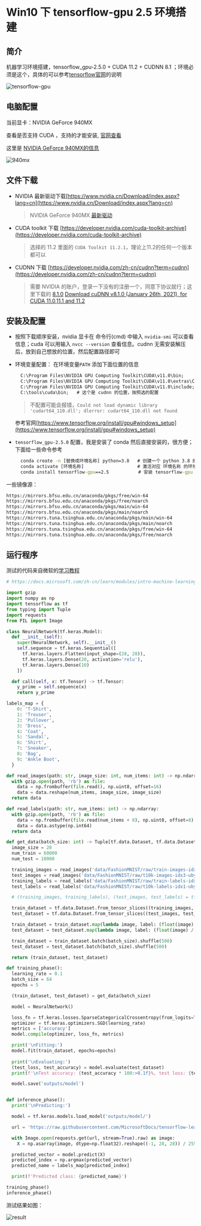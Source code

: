 # Win10 下 tensorflow-gpu 2.5 环境搭建

## 简介

机器学习环境搭建，tensorflow_gpu-2.5.0 + CUDA 11.2 + CUDNN 8.1 ；环境必须是这个，具体的可以参考[tensorflow官网](https://tensorflow.google.cn/install/source_windows#gpu)的说明

![tensorflow-gpu](./resources/tf/gpu.png)

## 电脑配置

当前显卡：NVIDIA GeForce 940MX

查看是否支持 CUDA ，支持的才能安装, [官网查看](https://developer.nvidia.com/zh-cn/cuda-gpus)

这里是 [NVIDIA GeForce 940MX的信息](https://www.nvidia.com/en-us/geforce/gaming-laptops/geforce-940mx/specifications/)

![940mx](./resources/tf/949mx.png)

## 文件下载

* NVIDIA 最新驱动下载[https://www.nvidia.cn/Download/index.aspx?lang=cn](https://www.nvidia.cn/Download/index.aspx?lang=cn)
  > NVIDIA GeForce 940MX [最新驱动](https://www.nvidia.cn/Download/driverResults.aspx/180691/cn)

* CUDA toolkit 下载 [https://developer.nvidia.com/cuda-toolkit-archive](https://developer.nvidia.com/cuda-toolkit-archive)
  > 选择的 11.2 里面的 `CUDA Toolkit 11.2.1`，理论上11.2的任何一个版本都可以

* CUDNN 下载 [https://developer.nvidia.com/zh-cn/cudnn?term=cudnn](https://developer.nvidia.com/zh-cn/cudnn?term=cudnn)
  > 需要 NVIDIA 的账户，登录一下没有的注册一个，同意下协议就行；这里下载的 [8.1.0](https://developer.nvidia.com/rdp/cudnn-archive) [Download cuDNN v8.1.0 (January 26th, 2021), for CUDA 11.0,11.1 and 11.2](https://developer.nvidia.com/compute/machine-learning/cudnn/secure/8.1.0.77/11.2_20210127/cudnn-11.2-windows-x64-v8.1.0.77.zip)

## 安装及配置

* 按照下载顺序安装，nvidia 显卡在 命令行(cmd) 中输入 `nvidia-smi` 可以查看信息；cuda 可以用输入 `nvcc --version` 查看信息。cudnn 无需安装解压后，放到自己想放的位置，然后配置路径即可

* 环境变量配置：
  在环境变量`PATH` 添加下面位置的信息

  ```cmd
    C:\Program Files\NVIDIA GPU Computing Toolkit\CUDA\v11.0\bin;
    C:\Program Files\NVIDIA GPU Computing Toolkit\CUDA\v11.0\extras\CUPTI\lib64;
    C:\Program Files\NVIDIA GPU Computing Toolkit\CUDA\v11.0\include;
    C:\tools\cuda\bin;   # 这个是 cudnn 的位置，按照选的配置
  ```

  > 不配置可能会报错，`Could not load dynamic library 'cudart64_110.dll'; dlerror: cudart64_110.dll not found`

  参考官网[https://www.tensorflow.org/install/gpu#windows_setup](https://www.tensorflow.org/install/gpu#windows_setup)

* `tensorflow_gpu-2.5.0` 配置，我是安装了 conda 然后直接安装的，很方便；下面给一些命令参考

  ```cmd
    conda create -n [替换成环境名称] python=3.8   # 创建一个 python 3.8 的环境
    conda activate [环境名称]                    # 激活对应 环境名称 的环境
    conda install tensorflow-gpu==2.5           # 安装 tensorflow-gpu 2.5   
  ```

一些镜像源：

```txt
https://mirrors.bfsu.edu.cn/anaconda/pkgs/free/win-64
https://mirrors.bfsu.edu.cn/anaconda/pkgs/free/noarch
https://mirrors.bfsu.edu.cn/anaconda/pkgs/main/win-64
https://mirrors.bfsu.edu.cn/anaconda/pkgs/main/noarch
https://mirrors.tuna.tsinghua.edu.cn/anaconda/pkgs/main/win-64
https://mirrors.tuna.tsinghua.edu.cn/anaconda/pkgs/main/noarch
https://mirrors.tuna.tsinghua.edu.cn/anaconda/pkgs/free/win-64
https://mirrors.tuna.tsinghua.edu.cn/anaconda/pkgs/free/noarch
```

## 运行程序

测试的代码来自微软的[学习教程](https://docs.microsoft.com/zh-cn/learn/modules/intro-computer-vision-tensorflow/)

```py
# https://docs.microsoft.com/zh-cn/learn/modules/intro-machine-learning-keras/2-data?source=learn

import gzip
import numpy as np
import tensorflow as tf
from typing import Tuple
import requests
from PIL import Image

class NeuralNetwork(tf.keras.Model):
  def __init__(self):
    super(NeuralNetwork, self).__init__()
    self.sequence = tf.keras.Sequential([
      tf.keras.layers.Flatten(input_shape=(28, 28)),
      tf.keras.layers.Dense(20, activation='relu'),
      tf.keras.layers.Dense(10)
    ])

  def call(self, x: tf.Tensor) -> tf.Tensor:
    y_prime = self.sequence(x)
    return y_prime

labels_map = {
    0: 'T-Shirt',
    1: 'Trouser',
    2: 'Pullover',
    3: 'Dress',
    4: 'Coat',
    5: 'Sandal',
    6: 'Shirt',
    7: 'Sneaker',
    8: 'Bag',
    9: 'Ankle Boot',
  }

def read_images(path: str, image_size: int, num_items: int) -> np.ndarray:
  with gzip.open(path, 'rb') as file:
    data = np.frombuffer(file.read(), np.uint8, offset=16)
    data = data.reshape(num_items, image_size, image_size)
  return data

def read_labels(path: str, num_items: int) -> np.ndarray:
  with gzip.open(path, 'rb') as file:
    data = np.frombuffer(file.read(num_items + 8), np.uint8, offset=8)
    data = data.astype(np.int64)
  return data

def get_data(batch_size: int) -> Tuple[tf.data.Dataset, tf.data.Dataset]:
  image_size = 28
  num_train = 60000
  num_test = 10000

  training_images = read_images('data/FashionMNIST/raw/train-images-idx3-ubyte.gz', image_size, num_train)
  test_images = read_images('data/FashionMNIST/raw/t10k-images-idx3-ubyte.gz', image_size, num_test)
  training_labels = read_labels('data/FashionMNIST/raw/train-labels-idx1-ubyte.gz', num_train)
  test_labels = read_labels('data/FashionMNIST/raw/t10k-labels-idx1-ubyte.gz', num_test)

  # (training_images, training_labels), (test_images, test_labels) = tf.keras.datasets.fashion_mnist.load_data()

  train_dataset = tf.data.Dataset.from_tensor_slices((training_images, training_labels))
  test_dataset = tf.data.Dataset.from_tensor_slices((test_images, test_labels))

  train_dataset = train_dataset.map(lambda image, label: (float(image) / 255.0, label))
  test_dataset = test_dataset.map(lambda image, label: (float(image) / 255.0, label))

  train_dataset = train_dataset.batch(batch_size).shuffle(500)
  test_dataset = test_dataset.batch(batch_size).shuffle(500)

  return (train_dataset, test_dataset)

def training_phase():
  learning_rate = 0.1
  batch_size = 64
  epochs = 5

  (train_dataset, test_dataset) = get_data(batch_size)

  model = NeuralNetwork()

  loss_fn = tf.keras.losses.SparseCategoricalCrossentropy(from_logits=True)
  optimizer = tf.keras.optimizers.SGD(learning_rate)
  metrics = ['accuracy']
  model.compile(optimizer, loss_fn, metrics)

  print('\nFitting:')
  model.fit(train_dataset, epochs=epochs)
    
  print('\nEvaluating:')
  (test_loss, test_accuracy) = model.evaluate(test_dataset)
  print(f'\nTest accuracy: {test_accuracy * 100:>0.1f}%, test loss: {test_loss:>8f}')

  model.save('outputs/model')


def inference_phase():
  print('\nPredicting:')

  model = tf.keras.models.load_model('outputs/model/')

  url = 'https://raw.githubusercontent.com/MicrosoftDocs/tensorflow-learning-path/main/intro-keras/predict-image.png'

  with Image.open(requests.get(url, stream=True).raw) as image:
    X = np.asarray(image, dtype=np.float32).reshape((-1, 28, 28)) / 255.0

  predicted_vector = model.predict(X)
  predicted_index = np.argmax(predicted_vector)
  predicted_name = labels_map[predicted_index]

  print(f'Predicted class: {predicted_name}')

training_phase()
inference_phase()
```

测试结果如图：

![result](./resources/tf/result.png)
